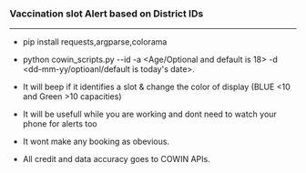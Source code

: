### Vaccination slot Alert based on District IDs
-------------------------------------------------------------------------------------


-  pip install requests,argparse,colorama

- python cowin_scripts.py --id <id of the district or multiple ids seperated by comma> -a <Age/Optional and default is 18> -d <dd-mm-yy/optioanl/default is today's date>.
 
- It will beep if it identifies a slot & change the color of display (BLUE <10 and Green >10 capacities) 
  
- It will be usefull while you are working and dont need to watch your phone for alerts too
  
 - It wont make any booking as obevious.
 - All credit and data accuracy goes to COWIN APIs.
